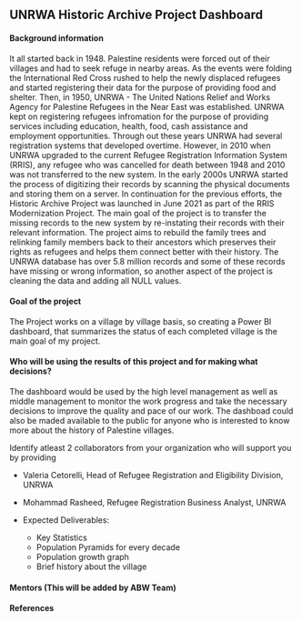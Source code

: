 ## UNRWA Historic Archive Project Dashboard

#### Background information

It all started back in 1948. Palestine residents were forced out of their villages and had to seek refuge in nearby areas. As the events were folding the International Red Cross rushed to help the newly displaced refugees and started registering their data for the purpose of providing food and shelter. Then, in 1950, UNRWA - The United Nations Relief and Works Agency for Palestine Refugees in the Near East was established. UNRWA kept on registering refugees infromation for the purpose of providing services including education, health, food, cash assistance and employment opportunities. Through out these years UNRWA had several registration systems that developed overtime. However, in 2010 when UNRWA upgraded to the current Refugee Registration Information System (RRIS), any refugee who was cancelled for death between 1948 and 2010 was not transferred to the new system. In the early 2000s UNRWA started the process of digitizing their records by scanning the physical documents and storing them on a server. In continuation for the previous efforts, the Historic Archive Project was launched in June 2021 as part of the RRIS Modernization Project. The main goal of the project is to transfer the missing records to the new system by re-instating their records with their relevant information. The project aims to rebuild the family trees and relinking family members back to their ancestors which preserves their rights as refugees and helps them connect better with their history. The UNRWA database has over 5.8 million records and some of these records have missing or wrong information, so another aspect of the project is cleaning the data and adding all NULL values.

#### Goal of the project

The Project works on a village by village basis, so creating a Power BI dashboard, that summarizes the status of each completed village is the main goal of my project.

#### Who will be using the results of this project and for making what decisions?

The dashboard would be used by the high level management as well as middle management to monitor the work progress and take the necessary decisions to improve the quality and pace of our work. The dashboad could also be maded available to the public for anyone who is interested to know more about the history of Palestine villages.

Identify atleast 2 collaborators from your organization who will support you by providing
- Valeria Cetorelli, Head of Refugee Registration and Eligibility Division, UNRWA
- Mohammad Rasheed, Refugee Registration Business Analyst, UNRWA 

- Expected Deliverables:
  - Key Statistics
  - Population Pyramids for every decade
  - Population growth graph
  - Brief history about the village

#### Mentors (This will be added by ABW Team)

#### References

